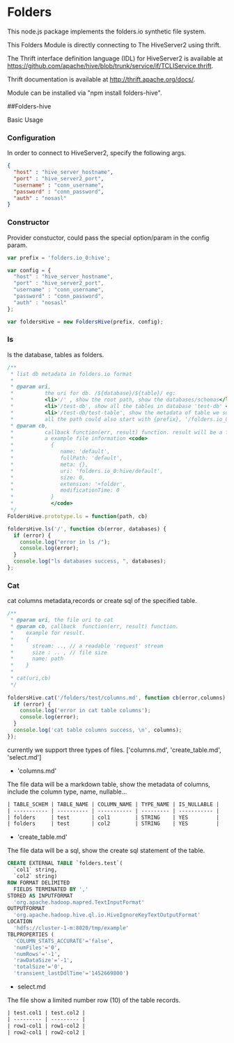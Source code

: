 Folders
=============

This node.js package implements the folders.io synthetic file system.

This Folders Module is directly connecting to The HiveServer2 using thrift.

The Thrift interface definition language (IDL) for HiveServer2 is available at https://github.com/apache/hive/blob/trunk/service/if/TCLIService.thrift.

Thrift documentation is available at http://thrift.apache.org/docs/.

Module can be installed via "npm install folders-hive".

##Folders-hive

Basic Usage

### Configuration

In order to connect to HiveServer2, specify the following args.

```json
{
  "host" : "hive_server_hostname",
  "port" : "hive_server2_port", 
  "username" : "conn_username",
  "password" : "conn_password",
  "auth" : "nosasl"
}
```

### Constructor

Provider constuctor, could pass the special option/param in the config param.

```js
var prefix = 'folders.io_0:hive';

var config = {
  "host" : "hive_server_hostname",
  "port" : "hive_server2_port", 
  "username" : "conn_username",
  "password" : "conn_password",
  "auth" : "nosasl"
};

var foldersHive = new FoldersHive(prefix, config);
```

### ls

ls the database, tables as folders.

```js
/**
 * list db metadata in folders.io format
 * 
 * @param uri,
 *          the uri for db. /${database}/${table}/ eg:
 *          <li>'/' , show the root path, show the databases/schemas</li>
 *          <li>'/test-db', show all the tables in database 'test-db' </li>
 *          <li>'/test-db/test-table', show the metadata of table we support 'test-table' in database 'test-db';</li>
 *          all the path could also start with {prefix}, '/folders.io_0:hive/test-db'
 * @param cb,
 *          callback function(err, result) function. result will be a file info array. [{}, ... {}] <br>
 *          a example file information <code>
 *            { 
 *               name: 'default',
 *               fullPath: 'default',
 *               meta: {},
 *               uri: 'folders.io_0:hive/default',
 *               size: 0,
 *               extension: '+folder',
 *               modificationTime: 0
 *            }
 *            </code>
 */
FoldersHive.prototype.ls = function(path, cb)

foldersHive.ls('/', function cb(error, databases) {
  if (error) {
    console.log("error in ls /");
    console.log(error);
  }
  console.log("ls databases success, ", databases);
};

```


### Cat

cat columns metadata,records or create sql of the specified table.

```js
/**
 * @param uri, the file uri to cat 
 * @param cb, callback  function(err, result) function.
 *    example for result.
 *    {
 *      stream: .., // a readable 'request' stream
 *      size : .. , // file size
 *      name: path
 *    }
 *
 * cat(uri,cb) 
 */
 
foldersHive.cat('/folders/test/columns.md', function cb(error,columns) {
  if (error) {
    console.log('error in cat table columns');
    console.log(error);
  }
  console.log('cat table columns success, \n', columns);
});

```


currently we support three types of files. ['columns.md', 'create_table.md', 'select.md']

- 'columns.md' 

The file data will be a markdown table, show the metadata of columns, include the column type, name, nullable...

```txt
| TABLE_SCHEM | TABLE_NAME | COLUMN_NAME | TYPE_NAME | IS_NULLABLE |
| ----------- | ---------- | ----------- | --------- | ----------- |
| folders     | test       | col1        | STRING    | YES         |
| folders     | test       | col2        | STRING    | YES         |
```

- 'create_table.md' 

The file data will be a sql, show the create sql statement of the table.

```sql
CREATE EXTERNAL TABLE `folders.test`(
  `col1` string, 
  `col2` string)
ROW FORMAT DELIMITED 
  FIELDS TERMINATED BY ',' 
STORED AS INPUTFORMAT 
  'org.apache.hadoop.mapred.TextInputFormat' 
OUTPUTFORMAT 
  'org.apache.hadoop.hive.ql.io.HiveIgnoreKeyTextOutputFormat'
LOCATION
  'hdfs://cluster-1-m:8020/tmp/example'
TBLPROPERTIES (
  'COLUMN_STATS_ACCURATE'='false', 
  'numFiles'='0', 
  'numRows'='-1', 
  'rawDataSize'='-1', 
  'totalSize'='0', 
  'transient_lastDdlTime'='1452669800')
```

- select.md

The file show a limited number row (10) of the table records.

```txt
| test.col1 | test.col2 |
| --------- | --------- |
| row1-col1 | row1-col2 |
| row2-col1 | row2-col2 |
```